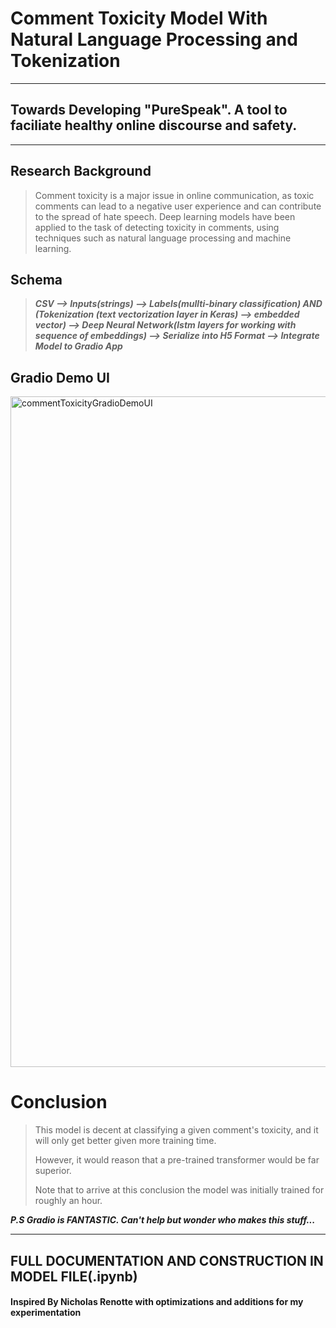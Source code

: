# Comment Toxicity Model With Natural Language Processing and Tokenization
***
## Towards Developing "PureSpeak". A tool to faciliate healthy online discourse and safety.
***

## Research Background
> Comment toxicity is a major issue in online communication, as toxic comments can lead to a negative user experience and can contribute to the spread of hate speech. Deep learning models have been applied to the task of detecting toxicity in comments, using techniques such as natural language processing and machine learning.


## Schema
> ***CSV ––> Inputs(strings) ––> Labels(mullti-binary classification) AND (Tokenization (text vectorization layer in Keras) ––> embedded vector) ––> Deep Neural Network(lstm layers for working with sequence of embeddings) ––> Serialize into H5 Format ––> Integrate Model to Gradio App*** 

## Gradio Demo UI

<img width="1073" alt="commentToxicityGradioDemoUI" src="https://user-images.githubusercontent.com/121153158/212589794-f12a54e9-529c-446f-b0ca-9895ff29b2ec.png">


# Conclusion
>
> This model is decent at classifying a given comment's toxicity, and it will only get better given more training time.
> 
> However, it would reason that a pre-trained transformer would be far superior.
>
> Note that to arrive at this conclusion the model was initially trained for roughly an hour.


***P.S Gradio is FANTASTIC. Can't help but wonder who makes this stuff...***

***

## **FULL DOCUMENTATION AND CONSTRUCTION IN MODEL FILE(.ipynb)**
#### Inspired By Nicholas Renotte with optimizations and additions for my experimentation
